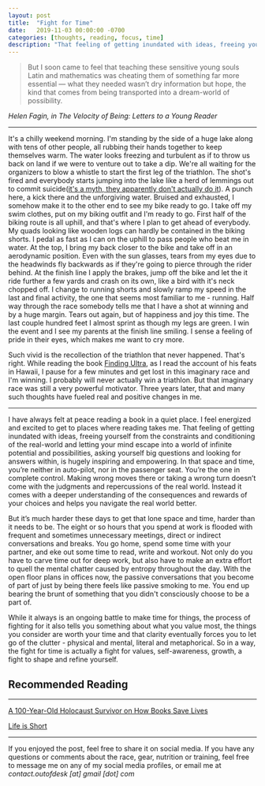 ```yaml
---
layout: post
title:  "Fight for Time"
date:   2019-11-03 00:00:00 -0700
categories: [thoughts, reading, focus, time]
description: "That feeling of getting inundated with ideas, freeing yourself from the constraints and conditioning of the real-world and letting your mind escape into a world of infinite potential and possibilities, asking yourself big questions and looking for answers within, is hugely inspiring and empowering."
---
```

<blockquote>
But I soon came to feel that teaching these sensitive young souls Latin and mathematics was cheating them of something far more essential — what they needed wasn’t dry information but hope, the kind that comes from being transported into a dream-world of possibility.
</blockquote>
<cite>Helen Fagin, in The Velocity of Being: Letters to a Young Reader</cite>

*****

It's a chilly weekend morning. I'm standing by the side of a huge lake along with tens of other people, all rubbing their hands together to keep themselves warm. The water looks freezing and turbulent as if to throw us back on land if we were to venture out to take a dip. We're all waiting for the organizers to blow a whistle to start the first leg of the triathlon. The shot's fired and everybody starts jumping into the lake like a herd of lemmings out to commit suicide([it's a myth, they apparently don't actually do it](http://www.animalplanet.com/wild-animals/do-lemmings-commit-suicide/)). A punch here, a kick there and the unforgiving water. Bruised and exhausted, I somehow make it to the other end to see my bike ready to go. I take off my swim clothes, put on my biking outfit and I'm ready to go. First half of the biking route is all uphill, and that's where I plan to get ahead of everybody. My quads looking like wooden logs can hardly be contained in the biking shorts. I pedal as fast as I can on the uphill to pass people who beat me in water. At the top, I bring my back closer to the bike and take off in an aerodynamic position. Even with the sun glasses, tears from my eyes due to the headwinds fly backwards as if they're going to pierce through the rider behind. At the finish line I apply the brakes, jump off the bike and let the it ride further a few yards and crash on its own, like a bird with it's neck chopped off. I change to running shorts and slowly ramp my speed in the last and final activity, the one that seems most familiar to me - running. Half way through the race somebody tells me that I have a shot at winning and by a huge margin. Tears out again, but of happiness and joy this time. The last couple hundred feet I almost sprint as though my legs are green. I win the event and I see my parents at the finish line smiling. I sense a feeling of pride in their eyes, which makes me want to cry more.

Such vivid is the recollection of the triathlon that never happened. That's right. While reading the book [Finding Ultra](https://www.richroll.com/finding-ultra/), as I read the account of his feats in Hawaii, I pause for a few minutes and get lost in this imaginary race and I'm winning. I probably will never actually win a triathlon. But that imaginary race was still a very powerful motivator. Three years later, that and many such thoughts have fueled real and positive changes in me.
****
I have always felt at peace reading a book in a quiet place. I feel energized and excited to get to places where reading takes me. That feeling of getting inundated with ideas, freeing yourself from the constraints and conditioning of the real-world and letting your mind escape into a world of infinite potential and possibilities, asking yourself big questions and looking for answers within, is hugely inspiring and empowering. In that space and time, you’re neither in auto-pilot, nor in the passenger seat. You’re the one in complete control. Making wrong moves there or taking a wrong turn doesn’t come with the judgments and repercussions of the real world. Instead it comes with a deeper understanding of the consequences and rewards of your choices and helps you navigate the real world better.

But it’s much harder these days to get that lone space and time, harder than it needs to be. The eight or so hours that you spend at work is flooded with frequent and sometimes unnecessary meetings, direct or indirect conversations and breaks. You go home, spend some time with your partner, and eke out some time to read, write and workout. Not only do you have to carve time out for deep work, but also have to make an extra effort to quell the mental chatter caused by entropy throughout the day. With the open floor plans in offices now, the passive conversations that you become of part of just by being there feels like passive smoking to me. You end up bearing the brunt of something that you didn't consciously choose to be a part of.

While it always is an ongoing battle to make time for things, the process of fighting for it also tells you something about what you value most, the things you consider are worth your time and that clarity eventually forces you to let go of the clutter - physical and mental, literal and metaphorical. So in a way, the fight for time is actually a fight for values, self-awareness, growth, a fight to shape and refine yourself.

## Recommended Reading
-----

[A 100-Year-Old Holocaust Survivor on How Books Save Lives](https://www.brainpickings.org/2018/12/18/a-velocity-of-being-helen-fagin/)

[Life is Short](http://www.paulgraham.com/vb.html)

*****

If you enjoyed the post, feel free to share it on social media. If you have any questions or comments about the race, gear, nutrition or training, feel free to message me on any of my social media profiles, or email me at *contact.outofdesk [at] gmail [dot] com*
